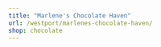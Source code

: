 ```yaml
---
title: "Marlene's Chocolate Haven"
url: /westport/marlenes-chocolate-haven/
shop: chocolate
---
```

